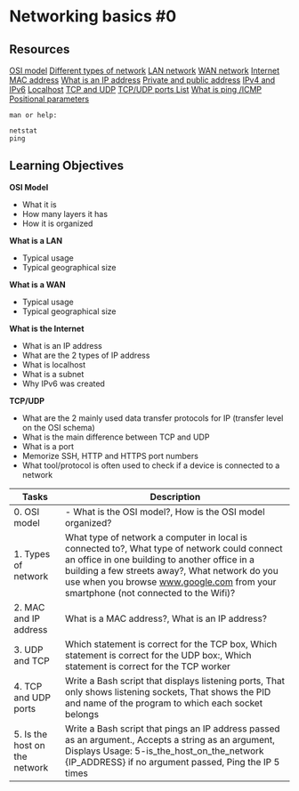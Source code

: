 # Networking basics #0

## Resources
[OSI model](https://intranet.alxswe.com/rltoken/k2uCsynicuNbu1cAQhXqVQ)
[Different types of network](https://intranet.alxswe.com/rltoken/XW3ZGm5Ya_a8XVDXcAKT_A)
[LAN network](https://intranet.alxswe.com/rltoken/en370-Hrwgi_GUvFcg3bKg)
[WAN network](https://intranet.alxswe.com/rltoken/Ah1EKqnINR85lM4P2WnLSw)
[Internet](https://intranet.alxswe.com/rltoken/Lwh9xQxFD4dWh5sIApXI1g)
[MAC address](https://intranet.alxswe.com/rltoken/j-Wp-YRvFTVP04SpIeRzHQ)
[What is an IP address](https://intranet.alxswe.com/rltoken/HaZZvrmGaQ3U7ZLDYgZb6w)
[Private and public address](https://intranet.alxswe.com/rltoken/OPJCZYuWSEXLIZOqU9Uc0A)
[IPv4 and IPv6](https://intranet.alxswe.com/rltoken/M8g-egWLlldTl6Y0QECdwA)
[Localhost](https://intranet.alxswe.com/rltoken/7lj-zoZQ7xFTkj4MTyos_g)
[TCP and UDP](https://intranet.alxswe.com/rltoken/uJbs8E9-FyATfsELpmtTIg)
[TCP/UDP ports List](https://intranet.alxswe.com/rltoken/4PYkqDfOvIZZb9aUPGOOzQ)
[What is ping /ICMP](https://intranet.alxswe.com/rltoken/3zBgO6r2M1Q8lUVt9g8aJw)
[Positional parameters](https://intranet.alxswe.com/rltoken/ZbMHH3jmxFhcrbigVy15iw)

~~~
man or help:

netstat
ping
~~~

## Learning Objectives
**OSI Model**
- What it is
- How many layers it has
- How it is organized

**What is a LAN**
- Typical usage
- Typical geographical size

**What is a WAN**
- Typical usage
- Typical geographical size

**What is the Internet**
- What is an IP address
- What are the 2 types of IP address
- What is localhost
- What is a subnet
- Why IPv6 was created

**TCP/UDP**
- What are the 2 mainly used data transfer protocols for IP (transfer level on the OSI schema)
- What is the main difference between TCP and UDP
- What is a port
- Memorize SSH, HTTP and HTTPS port numbers
- What tool/protocol is often used to check if a device is connected to a network

| Tasks | Description |
| ----- | ----------- |
| 0. OSI model | - What is the OSI model?, How is the OSI model organized? |
| 1. Types of network | What type of network a computer in local is connected to?, What type of network could connect an office in one building to another office in a building a few streets away?, What network do you use when you browse www.google.com from your smartphone (not connected to the Wifi)? |
| 2. MAC and IP address | What is a MAC address?, What is an IP address? |
| 3. UDP and TCP | Which statement is correct for the TCP box, Which statement is correct for the UDP box:, Which statement is correct for the TCP worker |
| 4. TCP and UDP ports | Write a Bash script that displays listening ports, That only shows listening sockets, That shows the PID and name of the program to which each socket belongs |
| 5. Is the host on the network | Write a Bash script that pings an IP address passed as an argument., Accepts a string as an argument, Displays Usage: 5-is_the_host_on_the_network {IP_ADDRESS} if no argument passed, Ping the IP 5 times |
